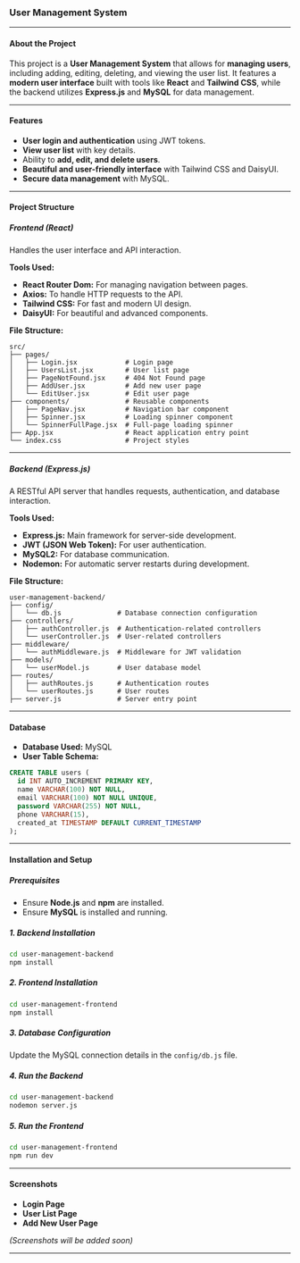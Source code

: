 ### **User Management System**

---

#### **About the Project**
This project is a **User Management System** that allows for **managing users**, including adding, editing, deleting, and viewing the user list. It features a **modern user interface** built with tools like **React** and **Tailwind CSS**, while the backend utilizes **Express.js** and **MySQL** for data management.

---

#### **Features**
- **User login and authentication** using JWT tokens.
- **View user list** with key details.
- Ability to **add, edit, and delete users**.
- **Beautiful and user-friendly interface** with Tailwind CSS and DaisyUI.
- **Secure data management** with MySQL.

---

#### **Project Structure**

##### **Frontend** (React)
Handles the user interface and API interaction.

**Tools Used:**
- **React Router Dom:** For managing navigation between pages.
- **Axios:** To handle HTTP requests to the API.
- **Tailwind CSS:** For fast and modern UI design.
- **DaisyUI:** For beautiful and advanced components.

**File Structure:**
```
src/
├── pages/
│   ├── Login.jsx            # Login page
│   ├── UsersList.jsx        # User list page
│   ├── PageNotFound.jsx     # 404 Not Found page
│   ├── AddUser.jsx          # Add new user page
│   └── EditUser.jsx         # Edit user page
├── components/              # Reusable components
│   ├── PageNav.jsx          # Navigation bar component
│   ├── Spinner.jsx          # Loading spinner component
│   └── SpinnerFullPage.jsx  # Full-page loading spinner
├── App.jsx                  # React application entry point
└── index.css                # Project styles
```

---

##### **Backend** (Express.js)
A RESTful API server that handles requests, authentication, and database interaction.

**Tools Used:**
- **Express.js:** Main framework for server-side development.
- **JWT (JSON Web Token):** For user authentication.
- **MySQL2:** For database communication.
- **Nodemon:** For automatic server restarts during development.

**File Structure:**
```
user-management-backend/
├── config/
│   └── db.js              # Database connection configuration
├── controllers/
│   ├── authController.js  # Authentication-related controllers
│   └── userController.js  # User-related controllers
├── middleware/
│   └── authMiddleware.js  # Middleware for JWT validation
├── models/
│   └── userModel.js       # User database model
├── routes/
│   ├── authRoutes.js      # Authentication routes
│   └── userRoutes.js      # User routes
├── server.js              # Server entry point
```

---

#### **Database**
- **Database Used:** MySQL
- **User Table Schema:**

```sql
CREATE TABLE users (
  id INT AUTO_INCREMENT PRIMARY KEY,
  name VARCHAR(100) NOT NULL,
  email VARCHAR(100) NOT NULL UNIQUE,
  password VARCHAR(255) NOT NULL,
  phone VARCHAR(15),
  created_at TIMESTAMP DEFAULT CURRENT_TIMESTAMP
);
```

---

#### **Installation and Setup**

##### **Prerequisites**
- Ensure **Node.js** and **npm** are installed.
- Ensure **MySQL** is installed and running.

##### **1. Backend Installation**
```bash
cd user-management-backend
npm install
```

##### **2. Frontend Installation**
```bash
cd user-management-frontend
npm install
```

##### **3. Database Configuration**
Update the MySQL connection details in the `config/db.js` file.

##### **4. Run the Backend**
```bash
cd user-management-backend
nodemon server.js
```

##### **5. Run the Frontend**
```bash
cd user-management-frontend
npm run dev
```

---

#### **Screenshots**
- **Login Page**
- **User List Page**
- **Add New User Page**

*(Screenshots will be added soon)*

---
